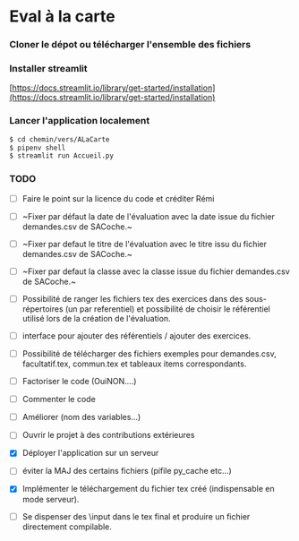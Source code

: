 # Eval à la carte

### Cloner le dépot ou télécharger l'ensemble des fichiers 

### Installer streamlit 

[https://docs.streamlit.io/library/get-started/installation](https://docs.streamlit.io/library/get-started/installation)

### Lancer l'application localement

```bash
$ cd chemin/vers/ALaCarte
$ pipenv shell
$ streamlit run Accueil.py

```

### TODO

* [ ] Faire le point sur la licence du code et créditer Rémi
* [ ]  ~Fixer par défaut la date de l'évaluation avec la date issue du fichier demandes.csv de SACoche.~
* [ ] ~Fixer par defaut le titre de l'évaluation avec le titre issu du fichier demandes.csv de SACoche.~
* [ ] ~Fixer par defaut la classe avec la classe issue du fichier demandes.csv de SACoche.~
* [ ] Possibilité de ranger les fichiers tex des exercices dans des sous-répertoires (un par referentiel) et possibilité de choisir le référentiel utilisé lors de la création de l'évaluation.
* [ ] interface pour ajouter des référentiels / ajouter des exercices.
* [ ] Possibilité de télécharger des fichiers exemples pour demandes.csv, facultatif.tex, commun.tex et tableaux items correspondants. 
* [ ] Factoriser le code (OuiNON....)
* [ ] Commenter le code
* [ ] Améliorer (nom des variables...)
* [ ] Ouvrir le projet à des contributions extérieures
* [X] Déployer l'application sur un serveur
* [ ] éviter la MAJ des certains fichiers (pifile py_cache etc...)
* [x] Implémenter le téléchargement du fichier tex créé (indispensable en mode serveur).
* [ ] Se dispenser des \input dans le tex final et produire un fichier directement compilable.

